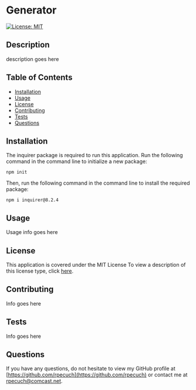 # Generator

  [![License: MIT](https://img.shields.io/badge/License-MIT-yellow.svg)](https://opensource.org/licenses/MIT)

  ## Description

description goes here

  ## Table of Contents

  - [Installation](#installation)
  - [Usage](#usage)
  - [License](#license)
  - [Contributing](#contributing)
  - [Tests](#tests)
  - [Questions](#questions)

  ## Installation

  The inquirer package is required to run this application. Run the following command in the command line to initialize a new package:

  ~~~
  npm init
  ~~~
  
Then, run the following command in the command line to install the required package:
 
  ~~~
  npm i inquirer@8.2.4
  ~~~

  ## Usage

  Usage info goes here

  ## License

  This application is covered under the MIT License
  To view a description of this license type, click [here](https://choosealicense.com/licenses/mit/).

  ## Contributing

  Info goes here
  
  ## Tests

  Info goes here

  ## Questions

  If you have any questions, do not hesitate to view my GitHub profile at [https://github.com/rpecuch](https://github.com/rpecuch) or contact me at rpecuch@comcast.net.
